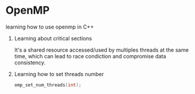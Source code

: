 # OpenMP
 learning how to use openmp in C++

1. Learning about critical sections

    It's a shared resource accessed/used by multiples threads at the same time, which can lead to race condiction and compromise data consistency.

2. Learning how to set threads number

    ```c
    omp_set_num_threads(int);
    ```
